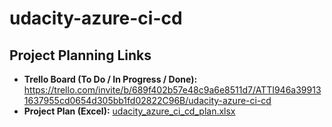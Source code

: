 # udacity-azure-ci-cd
## Project Planning Links

- **Trello Board (To Do / In Progress / Done):**  https://trello.com/invite/b/689f402b57e48c9a6e8511d7/ATTI946a399131637955cd0654d305bb1fd02822C96B/udacity-azure-ci-cd
- **Project Plan (Excel):** [udacity_azure_ci_cd_plan.xlsx](udacity_azure_ci_cd_plan.xlsx)
